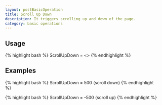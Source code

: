 ```yaml
---
layout: postBasicOperation
title: Scroll Up Down
description: It triggers scrolling up and down of the page.
category: basic operations
---
```


## Usage
{% highlight bash %}
ScrollUpDown = <<number value to scroll on>>
{% endhighlight %}

## Examples

{% highlight bash %}
ScrollUpDown = 500 (scroll down)
{% endhighlight %}

{% highlight bash %}
ScrollUpDown = -500 (scroll up)
{% endhighlight %}
